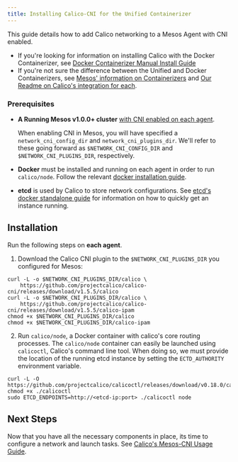 ```yaml
---
title: Installing Calico-CNI for the Unified Containerizer
---
```


This guide details how to add Calico networking to a Mesos Agent with CNI enabled.

- If you're looking for information on installing Calico with the Docker Containerizer, see [Docker Containerizer Manual Install Guide]({{site.baseurl}}/{{page.version}}/getting-started/mesos/installation/docker)
- If you're not sure the difference between the Unified and Docker Containerizers, see  [Mesos' information on Containerizers](http://mesos.apache.org/documentation/latest/containerizer/) and [Our Readme on Calico's integration for each]({{site.baseurl}}/{{page.version}}/getting-started/mesos/).

### Prerequisites
- **A Running Mesos v1.0.0+ cluster**  [with CNI enabled on each agent](http://mesos.apache.org/documentation/latest/cni/#usage).

  When enabling CNI in Mesos, you will have specified a `network_cni_config_dir` and `network_cni_plugins_dir`. We'll refer to these going forward as `$NETWORK_CNI_CONFIG_DIR` and `$NETWORK_CNI_PLUGINS_DIR`, respectively.

- **Docker** must be installed and running on each agent in order to run `calico/node`. Follow the relevant [docker installation guide](https://docs.docker.com/engine/installation/).
- **etcd** is used by Calico to store network configurations. See [etcd's docker standalone guide](https://coreos.com/etcd/docs/latest/docker_guide.html) for information on how to quickly get an instance running.

## Installation
Run the following steps on **each agent**.

1. Download the Calico CNI plugin to the `$NETWORK_CNI_PLUGINS_DIR` you configured for Mesos:

```shell
curl -L -o $NETWORK_CNI_PLUGINS_DIR/calico \
    https://github.com/projectcalico/calico-cni/releases/download/v1.5.5/calico
curl -L -o $NETWORK_CNI_PLUGINS_DIR/calico \
    https://github.com/projectcalico/calico-cni/releases/download/v1.5.5/calico-ipam
chmod +x $NETWORK_CNI_PLUGINS_DIR/calico
chmod +x $NETWORK_CNI_PLUGINS_DIR/calico-ipam
```

2. Run `calico/node`, a Docker container with calico's core routing processes.
The `calico/node` container can easily be launched using
`calicoctl`, Calico's command line tool. When doing so,
we must provide the location of the running etcd instance
by setting the `ECTD_AUTHORITY` environment variable.

```shell
curl -L -O https://github.com/projectcalico/calicoctl/releases/download/v0.18.0/calicoctl
chmod +x ./calicoctl
sudo ETCD_ENDPOINTS=http://<etcd-ip:port> ./calicoctl node
```

## Next Steps
Now that you have all the necessary components in place, its time to configure a network and launch tasks. See [Calico's Mesos-CNI Usage Guide]({{site.baseurl}}/{{page.version}}/getting-started/mesos/tutorials/unified).
